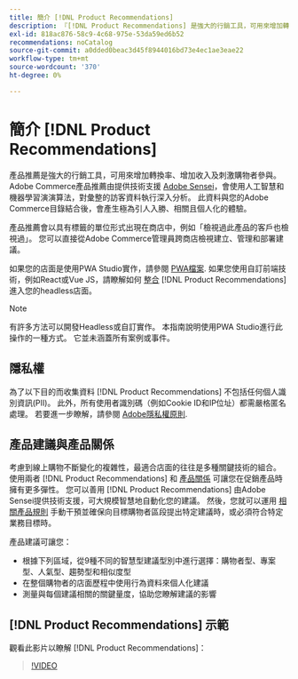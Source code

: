 ```yaml
---
title: 簡介 [!DNL Product Recommendations]
description: 『[!DNL Product Recommendations] 是強大的行銷工具，可用來增加轉換率、增加收入及刺激購物者參與。」
exl-id: 818ac876-58c9-4c68-975e-53da59ed6b52
recommendations: noCatalog
source-git-commit: a0dded0beac3d45f8944016bd73e4ec1ae3eae22
workflow-type: tm+mt
source-wordcount: '370'
ht-degree: 0%

---
```


# 簡介 [!DNL Product Recommendations]

產品推薦是強大的行銷工具，可用來增加轉換率、增加收入及刺激購物者參與。 Adobe Commerce產品推薦由提供技術支援 [Adobe Sensei](https://www.adobe.com/sensei.html)，會使用人工智慧和機器學習演演算法，對彙整的訪客資料執行深入分析。 此資料與您的Adobe Commerce目錄結合後，會產生極為引人入勝、相關且個人化的體驗。

產品推薦會以具有標籤的單位形式出現在商店中，例如「檢視過此產品的客戶也檢視過」。 您可以直接從Adobe Commerce管理員跨商店檢視建立、管理和部署建議。

如果您的店面是使用PWA Studio實作，請參閱 [PWA檔案](https://developer.adobe.com/commerce/pwa-studio/integrations/product-recommendations/). 如果您使用自訂前端技術，例如React或Vue JS，請瞭解如何 [整合](headless.md) [!DNL Product Recommendations] 進入您的headless店面。

>[!NOTE]
>
>有許多方法可以開發Headless或自訂實作。 本指南說明使用PWA Studio進行此操作的一種方式。 它並未涵蓋所有案例或事件。

## 隱私權

為了以下目的而收集資料 [!DNL Product Recommendations] 不包括任何個人識別資訊(PII)。 此外，所有使用者識別碼（例如Cookie ID和IP位址）都需嚴格匿名處理。 若要進一步瞭解，請參閱 [Adobe隱私權原則](https://www.adobe.com/privacy/policy.html).

## 產品建議與產品關係

考慮到線上購物不斷變化的複雜性，最適合店面的往往是多種關鍵技術的組合。 使用兩者 [!DNL Product Recommendations] 和 [產品關係](https://experienceleague.adobe.com/docs/commerce-admin/marketing/promotions/product-relationships/product-relationships.html) 可讓您在促銷產品時擁有更多彈性。 您可以善用 [!DNL Product Recommendations] 由Adobe Sensei提供技術支援，可大規模智慧地自動化您的建議。 然後，您就可以運用 [相關產品規則](https://experienceleague.adobe.com/docs/commerce-admin/marketing/promotions/product-relationships/product-related-rules.html) 手動干預並確保向目標購物者區段提出特定建議時，或必須符合特定業務目標時。

產品建議可讓您：

- 根據下列區域，從9種不同的智慧型建議型別中進行選擇：購物者型、專案型、人氣型、趨勢型和相似度型
- 在整個購物者的店面歷程中使用行為資料來個人化建議
- 測量與每個建議相關的關鍵量度，協助您瞭解建議的影響

## [!DNL Product Recommendations] 示範

觀看此影片以瞭解 [!DNL Product Recommendations]：

>[!VIDEO](https://video.tv.adobe.com/v/343991?quality=12)
